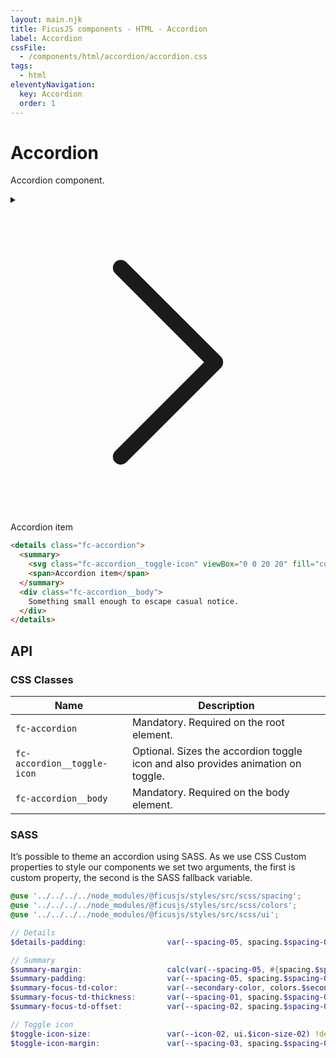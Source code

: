 ```yaml
---
layout: main.njk
title: FicusJS components - HTML - Accordion
label: Accordion
cssFile:
  - /components/html/accordion/accordion.css
tags:
  - html
eleventyNavigation:
  key: Accordion
  order: 1
---
```

# Accordion

Accordion component.

<div class="fd-component-container">
  <details class="fc-accordion">
    <summary>
      <svg class="fc-accordion__toggle-icon" viewBox="0 0 20 20" fill="currentColor" xmlns="http://www.w3.org/2000/svg"><path fill-rule="evenodd" d="M6.646 3.646a.5.5 0 01.708 0l6 6a.5.5 0 010 .708l-6 6a.5.5 0 01-.708-.708L12.293 10 6.646 4.354a.5.5 0 010-.708z"/></svg>
      <span>Accordion item</span>
    </summary>
    <div class="fc-accordion__body">
      Something small enough to escape casual notice.
    </div>
  </details>
</div>

```html
<details class="fc-accordion">
  <summary>
    <svg class="fc-accordion__toggle-icon" viewBox="0 0 20 20" fill="currentColor" xmlns="http://www.w3.org/2000/svg"><path fill-rule="evenodd" d="M6.646 3.646a.5.5 0 01.708 0l6 6a.5.5 0 010 .708l-6 6a.5.5 0 01-.708-.708L12.293 10 6.646 4.354a.5.5 0 010-.708z"/></svg>
    <span>Accordion item</span>
  </summary>
  <div class="fc-accordion__body">
    Something small enough to escape casual notice.
  </div>
</details>
```

## API

### CSS Classes

| Name | Description |
| --- | --- |
| `fc-accordion` | Mandatory. Required on the root element. |
| `fc-accordion__toggle-icon` | Optional. Sizes the accordion toggle icon and also provides animation on toggle. |
| `fc-accordion__body` | Mandatory. Required on the body element. |

### SASS

It’s possible to theme an accordion using SASS. As we use CSS Custom properties to style our components we set two arguments, the first is custom property, the second is the SASS fallback variable.

```scss
@use '../../../../node_modules/@ficusjs/styles/src/scss/spacing';
@use '../../../../node_modules/@ficusjs/styles/src/scss/colors';
@use '../../../../node_modules/@ficusjs/styles/src/scss/ui';

// Details
$details-padding:                  var(--spacing-05, spacing.$spacing-05) !default;

// Summary
$summary-margin:                   calc(var(--spacing-05, #{spacing.$spacing-05}) * -1) !default;
$summary-padding:                  var(--spacing-05, spacing.$spacing-05) !default;
$summary-focus-td-color:           var(--secondary-color, colors.$secondary) !default;
$summary-focus-td-thickness:       var(--spacing-01, spacing.$spacing-01) !default;
$summary-focus-td-offset:          var(--spacing-02, spacing.$spacing-02) !default;

// Toggle icon
$toggle-icon-size:                 var(--icon-02, ui.$icon-size-02) !default;
$toggle-icon-margin:               var(--spacing-03, spacing.$spacing-03) !default;
```